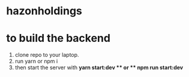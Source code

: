 # hazonholdings

# to build the backend
 1. clone repo to your laptop.
 2. run yarn or npm i
 3. then start the server with **yarn start:dev ** or ** npm run start:dev**
 
